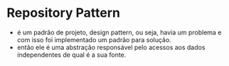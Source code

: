 # Repository Pattern
- é um padrão de projeto, design pattern, ou seja, havia um problema e com isso foi implementado um padrão para solução.
- então ele é uma abstração responsável pelo acessos aos dados independentes de qual é a sua fonte. 